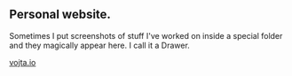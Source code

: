 ## Personal website.

Sometimes I put screenshots of stuff I've worked on inside a special folder and they magically appear here. I call it a Drawer.

[vojta.io](https://vojta.io/)
